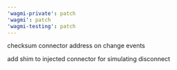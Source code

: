 ```yaml
---
'wagmi-private': patch
'wagmi': patch
'wagmi-testing': patch
---
```


checksum connector address on change events

add shim to injected connector for simulating disconnect
